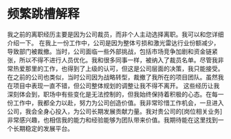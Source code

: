 # 频繁跳槽解释

我之前的离职经历主要是因为公司裁员，而非个人主动选择离职。我可以和您详细介绍一下。
在我上一份工作中，公司是因为整体亏损和激光雷达行业份额减少，导致部门被裁撤。当时，公司面临一些外部挑战，包括市场竞争加剧和资金链紧张，所以不得不进行人员优化。我和很多同事一样，被纳入了裁员名单。尽管我非常热爱那里的工作，也得到了上级的认可，但这是公司层面的决策，我只能接受。
在之前的公司也类似，当时公司因为战略转型，裁撤了我所在的项目团队。虽然我在项目中表现一直不错，但公司整体规划的调整让我不得不离开。
这些经历让我深刻体会到，职场中有些变化是无法控制的，但我始终保持着积极的心态。在每一份工作中，我都全力以赴，努力为公司创造价值。我非常珍惜工作机会，一旦进入公司，我会全身心投入，为公司长期发展贡献力量。我对贵公司的[岗位相关业务]非常感兴趣，也相信我的能力和经验能够为团队带来价值。我期待能在这里找到一个长期稳定的发展平台。
